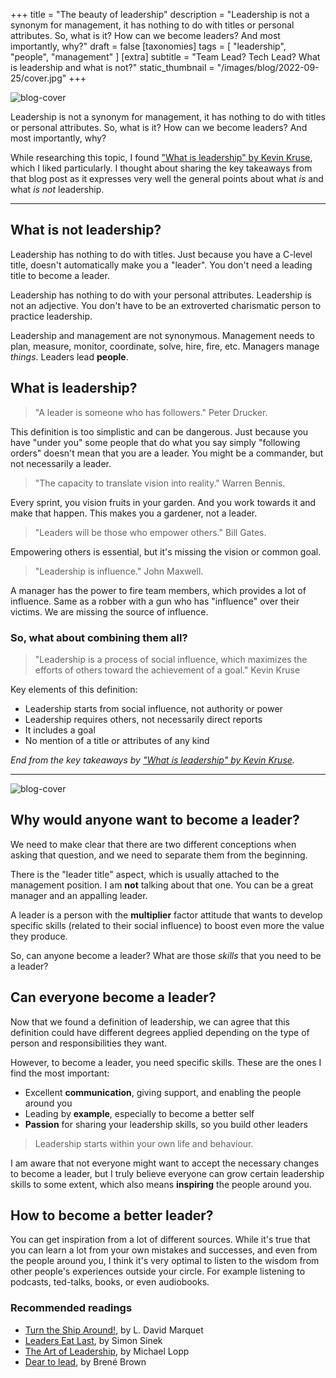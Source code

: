 +++
title = "The beauty of leadership"
description = "Leadership is not a synonym for management, it has nothing to do with titles or personal attributes. So, what is it? How can we become leaders? And most importantly, why?"
draft = false
[taxonomies]
tags = [ "leadership", "people", "management" ]
[extra]
subtitle = "Team Lead? Tech Lead? What is leadership and what is not?"
static_thumbnail = "/images/blog/2022-09-25/cover.jpg"
+++

![blog-cover](/images/blog/2022-09-25/cover.jpg)

Leadership is not a synonym for management, it has nothing to do with titles or personal attributes. So, what is it? How
can we become leaders? And most importantly, why?

<!-- more -->

While researching this topic, I found ["What is leadership" by Kevin Kruse](https://www.forbes.com/sites/kevinkruse/2013/04/09/what-is-leadership/), which I liked particularly. I thought about
sharing the key takeaways from that blog post as it expresses very well the general points about what *is* and what *is not*
leadership.

---

## What is not leadership?

Leadership has nothing to do with titles. Just because you have a C-level title, doesn't automatically make you a 
"leader". You don't need a leading title to become a leader.

Leadership has nothing to do with your personal attributes. Leadership is not an adjective. You don't have to be an
extroverted charismatic person to practice leadership.

Leadership and management are not synonymous. Management needs to plan, measure, monitor, coordinate, solve, hire, fire,
etc. Managers manage *things*. Leaders lead **people**.

## What is leadership?

> "A leader is someone who has followers." Peter Drucker.

This definition is too simplistic and can be dangerous. Just because you have "under you" some people that do what you
say simply "following orders" doesn't mean that you are a leader. You might be a commander, but not necessarily a
leader.

> "The capacity to translate vision into reality." Warren Bennis.

Every sprint, you vision fruits in your garden. And you work towards it and make that happen. This makes you a gardener,
not a leader.

> "Leaders will be those who empower others." Bill Gates.

Empowering others is essential, but it's missing the vision or common goal.

> "Leadership is influence." John Maxwell.

A manager has the power to fire team members, which provides a lot of influence. Same as a robber with a gun who has 
"influence" over their victims. We are missing the source of influence.

### So, what about combining them all?

> "Leadership is a process of social influence, which maximizes the efforts of others toward the achievement of a goal." Kevin Kruse

Key elements of this definition:

- Leadership starts from social influence, not authority or power
- Leadership requires others, not necessarily direct reports
- It includes a goal
- No mention of a title or attributes of any kind

*End from the key takeaways by ["What is leadership" by Kevin Kruse](https://www.forbes.com/sites/kevinkruse/2013/04/09/what-is-leadership/).*

---

![blog-cover](/images/blog/2022-09-25/footer.jpg)

## Why would anyone want to become a leader?

We need to make clear that there are two different conceptions when asking that question, and we need to separate them
from the beginning.

There is the "leader title" aspect, which is usually attached to the management position. I am **not** talking about
that one. You can be a great manager and an appalling leader.

A leader is a person with the **multiplier** factor attitude that wants to develop specific skills (related to their
social influence) to boost even more the value they produce.

So, can anyone become a leader? What are those *skills* that you need to be a leader?

## Can everyone become a leader?

Now that we found a definition of leadership, we can agree that this definition could have different degrees
applied depending on the type of person and responsibilities they want.

However, to become a leader, you need specific skills. These are the ones I find the most important:

- Excellent **communication**, giving support, and enabling the people around you
- Leading by **example**, especially to become a better self
- **Passion** for sharing your leadership skills, so you build other leaders

> Leadership starts within your own life and behaviour.

I am aware that not everyone might want to accept the necessary changes to become a leader, but I truly believe
everyone can grow certain leadership skills to some extent, which also means **inspiring** the people around you.

## How to become a better leader?

You can get inspiration from a lot of different sources. While it's true that you can learn a lot from your own mistakes
and successes, and even from the people around you, I think it's very optimal to listen to the wisdom from other people's
experiences outside your circle. For example listening to podcasts, ted-talks, books, or even audiobooks.

### Recommended readings

- [Turn the Ship Around!](/readings/turn-the-ship-around/), by L. David Marquet
- [Leaders Eat Last](/readings/leaders-eat-last/), by Simon Sinek
- [The Art of Leadership](/readings/the-art-of-leadership/), by Michael Lopp
- [Dear to lead](/readings/dear-to-lead/), by Brené Brown
